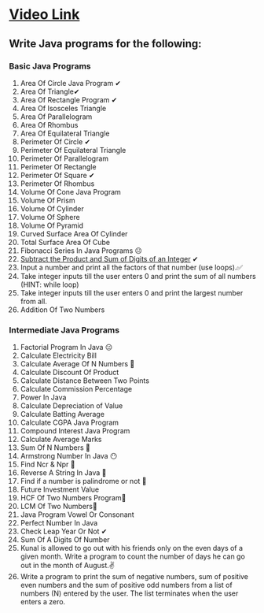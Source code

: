 # [Video Link](https://youtu.be/ldYLYRNaucM)
## Write Java programs for the following: 

### Basic Java Programs
1. Area Of Circle Java Program ✔
2. Area Of Triangle✔
3. Area Of Rectangle Program ✔
4. Area Of Isosceles Triangle 
5. Area Of Parallelogram
6. Area Of Rhombus
7. Area Of Equilateral Triangle
8. Perimeter Of Circle ✔
9. Perimeter Of Equilateral Triangle
10. Perimeter Of Parallelogram
11. Perimeter Of Rectangle
12. Perimeter Of Square ✔
13. Perimeter Of Rhombus
14. Volume Of Cone Java Program
15. Volume Of Prism
16. Volume Of Cylinder
17. Volume Of Sphere
18. Volume Of Pyramid
19. Curved Surface Area Of Cylinder
20. Total Surface Area Of Cube
21. Fibonacci Series In Java Programs 😐
22. [Subtract the Product and Sum of Digits of an Integer](https://leetcode.com/problems/subtract-the-product-and-sum-of-digits-of-an-integer/) ✔
23. Input a number and print all the factors of that number (use loops).✅
24. Take integer inputs till the user enters 0 and print the sum of all numbers
(HINT: while loop)
25. Take integer inputs till the user enters 0 and print the largest number from
all.
26. Addition Of Two Numbers

### Intermediate Java Programs
1. Factorial Program In Java 😐
2. Calculate Electricity Bill
3. Calculate Average Of N Numbers 🙂
4. Calculate Discount Of Product
5. Calculate Distance Between Two Points 
6. Calculate Commission Percentage
7. Power In Java
8. Calculate Depreciation of Value
9. Calculate Batting Average
10. Calculate CGPA Java Program
11. Compound Interest Java Program
12. Calculate Average Marks
13. Sum Of N Numbers 🙂
14. Armstrong Number In Java 😶
15. Find Ncr & Npr 🤔
16. Reverse A String In Java 🤔
17. Find if a number is palindrome or not 🤔
18. Future Investment Value
19. HCF Of Two Numbers Program🤔
20. LCM Of Two Numbers🤔
21. Java Program Vowel Or Consonant 
22. Perfect Number In Java
23. Check Leap Year Or Not ✔
24. Sum Of A Digits Of Number
25. Kunal is allowed to go out with his friends only on the even days of a given month. Write a program to count the number of days he can go out in the month of August.✌
26. Write a program to print the sum of negative numbers, sum of positive even numbers and the sum of positive odd numbers from a list of numbers (N) entered by the user. The list terminates when the user enters a zero.

